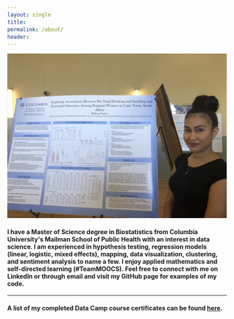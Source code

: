 ```yaml
---
layout: single
title:
permalink: /about/
header:
---
```



<img src="/images/IMG_1721.jpg" alt="hi" class="inline"/>

#### I have a Master of Science degree in Biostatistics from Columbia University's Mailman School of Public Health with an interest in data science. I am experienced in hypothesis testing, regression models (linear, logistic, mixed effects), mapping, data visualization, clustering, and sentiment analysis to name a few. I enjoy applied mathematics and self-directed learning (#TeamMOOCS). Feel free to connect with me on LinkedIn or through email and visit my GitHub page for examples of my code.

---

#### A list of my completed Data Camp course certificates can be found [here](https://melissa-nunez.github.io/certificates).
